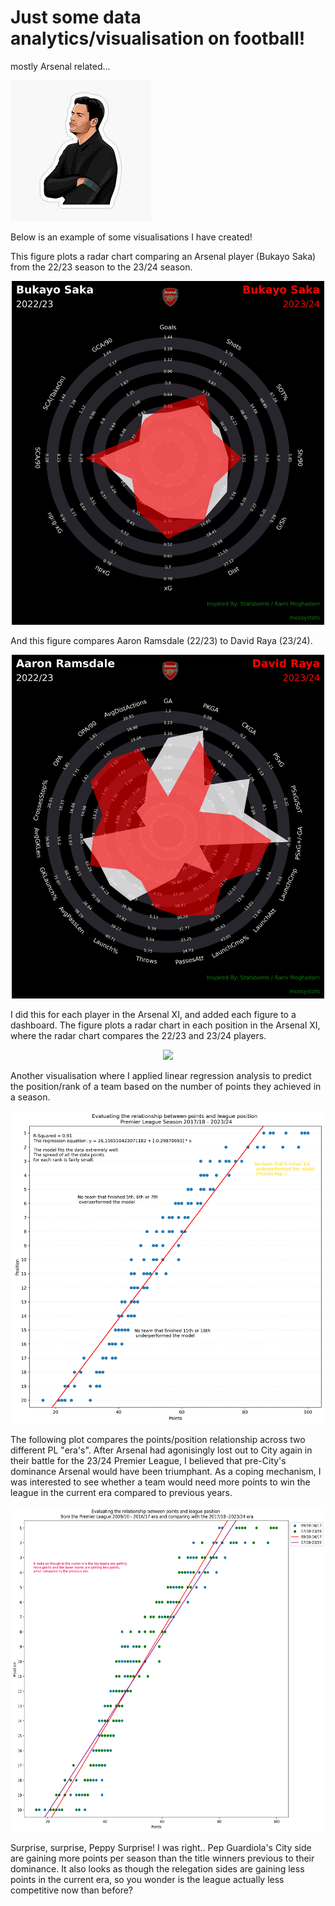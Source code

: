 # Just some data analytics/visualisation on football! 
mostly Arsenal related...

![Alt text](images/arteta.png)

Below is an example of some visualisations I have created!

This figure plots a radar chart comparing an Arsenal player (Bukayo Saka) from the 22/23 season to the 23/24 season.
<p align="center">
<img src="/outputs/arsenal/Saka2023vsSaka2024.jpg" width="500" height="550" />
</p>

And this figure compares Aaron Ramsdale (22/23) to David Raya (23/24).
<p align="center">
<img src="/outputs/arsenal/Ramsdale2023vsRaya2024.jpg" width="500" height="550" />
</p>

I did this for each player in the Arsenal XI, and added each figure to a dashboard.
The figure plots a radar chart in each position in the Arsenal XI, where the radar chart compares the 22/23 and 23/24 players. 
<p align="center">
<img src="/outputs/arsenal/ArsenalDashboard.png" />
</p>

Another visualisation where I applied linear regression analysis to predict the position/rank of a team based on the number of points they achieved in a season. 
<p align="center">
<img src="/outputs/PL/premline1824.png" width="500" height="500" />
</p>

The following plot compares the points/position relationship across two different PL "era's". After Arsenal had agonisingly lost out to City again in their battle for the 23/24 Premier League, I believed that pre-City's dominance Arsenal would have been triumphant. As a coping mechanism, I was interested to see whether a team would need more points to win the league in the current era compared to previous years.
<p align="center">
<img src="/outputs/PL/premline09-17vs18-24.png" width="550" height="520" />
</p>
Surprise, surprise, Peppy Surprise! I was right.. Pep Guardiola's City side are gaining more points per season than the title winners previous to their dominance. It also looks as though the relegation sides are gaining less points in the current era, so you wonder is the league actually less competitive now than before?